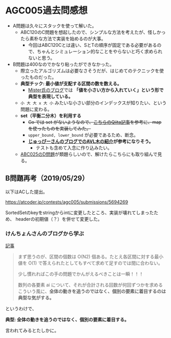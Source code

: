 # AGC005過去問感想

- A問題は久々にスタックを使って解いた。
  - ABC120のC問題を想起したので、シンプルな方法を考えたが、怪しかったら素朴な方法で実装を始めるのが大事。
    - 今回はABC120Cとは違い、SとTの順序が固定である必要があるので、ちゃんとシミュレーション的なことをやらないと巧く求められないと思う。
- B問題は400なのでかなり粘ったができなかった。
  - 際立ったアルゴリズムは必要なさそうだが、はじめてのテクニックを使ったものだった。
  - **典型チック: 最小値が支配する区間の数を数える。**
    - [Mister氏のブログ](https://misteer.hatenablog.com/entry/AGC005-B)では **「値を小さい方から入れていく」という形で典型を表現している。**
  - `小 大 大 x 大 小` みたいな小さい部分のインデックスが知りたい、という問題に変わる。
  - **set（平衡二分木）を利用する**
    - ~~Go では set がないようなので、[こちらのQiita記事](https://qiita.com/ymotongpoo/items/83b358055a6ce532c53d)を参考に、map を使ったものを実装してみた。~~
    - `upper_bound, lower_bound` が必要であるため、断念。
    - **[じゅっぴーさんのブログでのAVL木の紹介](https://juppy.hatenablog.com/entry/2019/02/26/python_AVL%E6%9C%A8_%E9%85%8D%E5%88%97ver_%E7%AB%B6%E6%8A%80%E3%83%97%E3%83%AD%E3%82%B0%E3%83%A9%E3%83%9F%E3%83%B3%E3%82%B0_Atcoder_)が参考になりそう。**
        - テストも含めて入念に作り込みたい。
  - [ABC025のD問題](https://atcoder.jp/contests/abc025/tasks/abc025_d)が類題らしいので、解けたらこちらにも取り組んで見る。

## B問題再考（2019/05/29）

以下はACした提出。

https://atcoder.jp/contests/agc005/submissions/5694269

SortedSetのkeyをstringからintに変更したところ、実装が壊れてしまったため、
headerの初期値（？）を併せて変更した。

### けんちょんさんのブログから学ぶ

[記事](http://drken1215.hatenablog.com/entry/2019/04/04/210200)

> まず思うのが、区間の個数は O(N2) 個ある。たとえ各区間に対する最小値を O(1) で答えられたとしてもすべて求めて足すのでは間に合わない。
>
> 少し慣れればこの手の問題でかんがえるべきことは一瞬！！！
>
> 数列の各要素 ai について、それが合計される回数が何回ずつかを求める
> こういう風に、**全体の動きを追うのではなく、個別の要素に着目するのは典型な気がする。**

というわけで、

**典型: 全体の動きを追うのではなく、個別の要素に着目する。**

言われてみるとたしかに。
